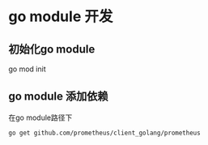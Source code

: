 # go module 开发
## 初始化go module
go mod init
## go module 添加依赖
在go module路径下
```
go get github.com/prometheus/client_golang/prometheus
```
